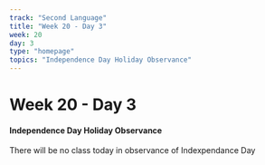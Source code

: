```yaml
---
track: "Second Language"
title: "Week 20 - Day 3"
week: 20
day: 3
type: "homepage"
topics: "Independence Day Holiday Observance"
---
```


# Week 20 - Day 3

#### Independence Day Holiday Observance

There will be no class today in observance of Indexpendance Day




